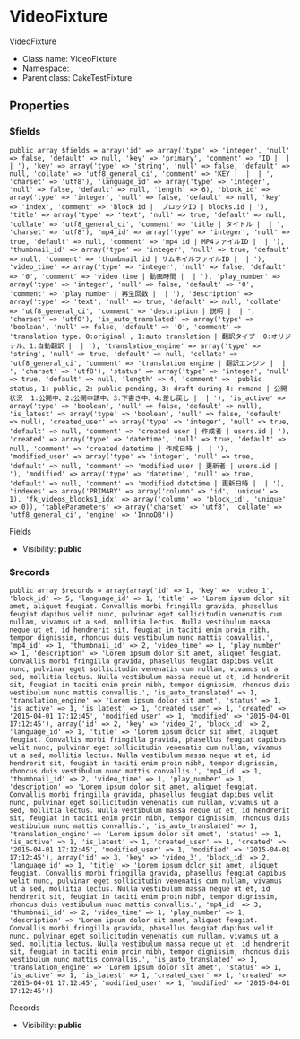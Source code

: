 VideoFixture
===============

VideoFixture




* Class name: VideoFixture
* Namespace: 
* Parent class: CakeTestFixture





Properties
----------


### $fields

    public array $fields = array('id' => array('type' => 'integer', 'null' => false, 'default' => null, 'key' => 'primary', 'comment' => 'ID |  |  | '), 'key' => array('type' => 'string', 'null' => false, 'default' => null, 'collate' => 'utf8_general_ci', 'comment' => 'KEY |  |  | ', 'charset' => 'utf8'), 'language_id' => array('type' => 'integer', 'null' => false, 'default' => null, 'length' => 6), 'block_id' => array('type' => 'integer', 'null' => false, 'default' => null, 'key' => 'index', 'comment' => 'block id |  ブロックID | blocks.id | '), 'title' => array('type' => 'text', 'null' => true, 'default' => null, 'collate' => 'utf8_general_ci', 'comment' => 'title | タイトル |  | ', 'charset' => 'utf8'), 'mp4_id' => array('type' => 'integer', 'null' => true, 'default' => null, 'comment' => 'mp4 id | MP4ファイルID |  | '), 'thumbnail_id' => array('type' => 'integer', 'null' => true, 'default' => null, 'comment' => 'thumbnail id | サムネイルファイルID |  | '), 'video_time' => array('type' => 'integer', 'null' => false, 'default' => '0', 'comment' => 'video time | 動画時間 |  | '), 'play_number' => array('type' => 'integer', 'null' => false, 'default' => '0', 'comment' => 'play number | 再生回数 |  | '), 'description' => array('type' => 'text', 'null' => true, 'default' => null, 'collate' => 'utf8_general_ci', 'comment' => 'description | 説明 |  | ', 'charset' => 'utf8'), 'is_auto_translated' => array('type' => 'boolean', 'null' => false, 'default' => '0', 'comment' => 'translation type. 0:original , 1:auto translation | 翻訳タイプ  0:オリジナル、1:自動翻訳 |  | '), 'translation_engine' => array('type' => 'string', 'null' => true, 'default' => null, 'collate' => 'utf8_general_ci', 'comment' => 'translation engine | 翻訳エンジン |  | ', 'charset' => 'utf8'), 'status' => array('type' => 'integer', 'null' => true, 'default' => null, 'length' => 4, 'comment' => 'public status, 1: public, 2: public pending, 3: draft during 4: remand | 公開状況  1:公開中、2:公開申請中、3:下書き中、4:差し戻し |  | '), 'is_active' => array('type' => 'boolean', 'null' => false, 'default' => null), 'is_latest' => array('type' => 'boolean', 'null' => false, 'default' => null), 'created_user' => array('type' => 'integer', 'null' => true, 'default' => null, 'comment' => 'created user | 作成者 | users.id | '), 'created' => array('type' => 'datetime', 'null' => true, 'default' => null, 'comment' => 'created datetime | 作成日時 |  | '), 'modified_user' => array('type' => 'integer', 'null' => true, 'default' => null, 'comment' => 'modified user | 更新者 | users.id | '), 'modified' => array('type' => 'datetime', 'null' => true, 'default' => null, 'comment' => 'modified datetime | 更新日時 |  | '), 'indexes' => array('PRIMARY' => array('column' => 'id', 'unique' => 1), 'fk_videos_blocks1_idx' => array('column' => 'block_id', 'unique' => 0)), 'tableParameters' => array('charset' => 'utf8', 'collate' => 'utf8_general_ci', 'engine' => 'InnoDB'))

Fields



* Visibility: **public**


### $records

    public array $records = array(array('id' => 1, 'key' => 'video_1', 'block_id' => 5, 'language_id' => 1, 'title' => 'Lorem ipsum dolor sit amet, aliquet feugiat. Convallis morbi fringilla gravida, phasellus feugiat dapibus velit nunc, pulvinar eget sollicitudin venenatis cum nullam, vivamus ut a sed, mollitia lectus. Nulla vestibulum massa neque ut et, id hendrerit sit, feugiat in taciti enim proin nibh, tempor dignissim, rhoncus duis vestibulum nunc mattis convallis.', 'mp4_id' => 1, 'thumbnail_id' => 2, 'video_time' => 1, 'play_number' => 1, 'description' => 'Lorem ipsum dolor sit amet, aliquet feugiat. Convallis morbi fringilla gravida, phasellus feugiat dapibus velit nunc, pulvinar eget sollicitudin venenatis cum nullam, vivamus ut a sed, mollitia lectus. Nulla vestibulum massa neque ut et, id hendrerit sit, feugiat in taciti enim proin nibh, tempor dignissim, rhoncus duis vestibulum nunc mattis convallis.', 'is_auto_translated' => 1, 'translation_engine' => 'Lorem ipsum dolor sit amet', 'status' => 1, 'is_active' => 1, 'is_latest' => 1, 'created_user' => 1, 'created' => '2015-04-01 17:12:45', 'modified_user' => 1, 'modified' => '2015-04-01 17:12:45'), array('id' => 2, 'key' => 'video_2', 'block_id' => 2, 'language_id' => 1, 'title' => 'Lorem ipsum dolor sit amet, aliquet feugiat. Convallis morbi fringilla gravida, phasellus feugiat dapibus velit nunc, pulvinar eget sollicitudin venenatis cum nullam, vivamus ut a sed, mollitia lectus. Nulla vestibulum massa neque ut et, id hendrerit sit, feugiat in taciti enim proin nibh, tempor dignissim, rhoncus duis vestibulum nunc mattis convallis.', 'mp4_id' => 1, 'thumbnail_id' => 2, 'video_time' => 1, 'play_number' => 1, 'description' => 'Lorem ipsum dolor sit amet, aliquet feugiat. Convallis morbi fringilla gravida, phasellus feugiat dapibus velit nunc, pulvinar eget sollicitudin venenatis cum nullam, vivamus ut a sed, mollitia lectus. Nulla vestibulum massa neque ut et, id hendrerit sit, feugiat in taciti enim proin nibh, tempor dignissim, rhoncus duis vestibulum nunc mattis convallis.', 'is_auto_translated' => 1, 'translation_engine' => 'Lorem ipsum dolor sit amet', 'status' => 1, 'is_active' => 1, 'is_latest' => 1, 'created_user' => 1, 'created' => '2015-04-01 17:12:45', 'modified_user' => 1, 'modified' => '2015-04-01 17:12:45'), array('id' => 3, 'key' => 'video_3', 'block_id' => 2, 'language_id' => 1, 'title' => 'Lorem ipsum dolor sit amet, aliquet feugiat. Convallis morbi fringilla gravida, phasellus feugiat dapibus velit nunc, pulvinar eget sollicitudin venenatis cum nullam, vivamus ut a sed, mollitia lectus. Nulla vestibulum massa neque ut et, id hendrerit sit, feugiat in taciti enim proin nibh, tempor dignissim, rhoncus duis vestibulum nunc mattis convallis.', 'mp4_id' => 3, 'thumbnail_id' => 2, 'video_time' => 1, 'play_number' => 1, 'description' => 'Lorem ipsum dolor sit amet, aliquet feugiat. Convallis morbi fringilla gravida, phasellus feugiat dapibus velit nunc, pulvinar eget sollicitudin venenatis cum nullam, vivamus ut a sed, mollitia lectus. Nulla vestibulum massa neque ut et, id hendrerit sit, feugiat in taciti enim proin nibh, tempor dignissim, rhoncus duis vestibulum nunc mattis convallis.', 'is_auto_translated' => 1, 'translation_engine' => 'Lorem ipsum dolor sit amet', 'status' => 1, 'is_active' => 1, 'is_latest' => 1, 'created_user' => 1, 'created' => '2015-04-01 17:12:45', 'modified_user' => 1, 'modified' => '2015-04-01 17:12:45'))

Records



* Visibility: **public**



